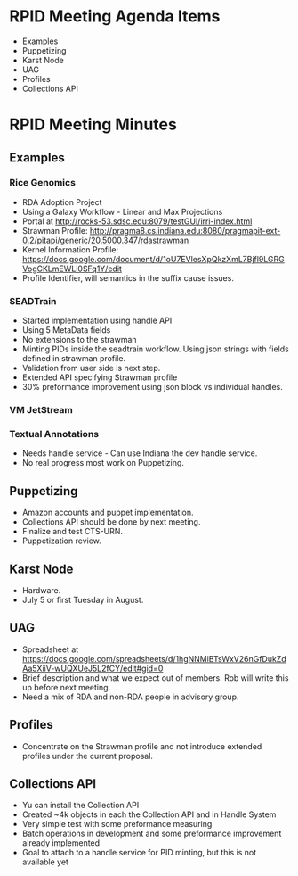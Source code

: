 # RPID Meeting Agenda Items

   * Examples
   * Puppetizing
   * Karst Node
   * UAG
   * Profiles
   * Collections API
   
# RPID Meeting Minutes

## Examples

### Rice Genomics
   * RDA Adoption Project
   * Using a Galaxy Workflow - Linear and Max Projections
   * Portal at http://rocks-53.sdsc.edu:8079/testGUI/irri-index.html 
   * Strawman Profile: http://pragma8.cs.indiana.edu:8080/pragmapit-ext-0.2/pitapi/generic/20.5000.347/rdastrawman
   * Kernel Information Profile: https://docs.google.com/document/d/1oU7EVlesXpQkzXmL7Bjfl9LGRGVogCKLmEWLl0SFq1Y/edit
   * Profile Identifier, will semantics in the suffix cause issues.
   
### SEADTrain
   * Started implementation using handle API
   * Using 5 MetaData fields
   * No extensions to the strawman 
   * Minting PIDs inside the seadtrain workflow. Using json strings with fields defined in strawman profile. 
   * Validation from user side is next step.
   * Extended API specifying Strawman profile
   * 30% preformance improvement using json block vs individual handles. 
   
### VM JetStream
### Textual Annotations
   * Needs handle service - Can use Indiana the dev handle service.
   * No real progress most work on Puppetizing.

## Puppetizing
   * Amazon accounts and puppet implementation. 
   * Collections API should be done by next meeting.
   * Finalize and test CTS-URN.
   * Puppetization review. 

## Karst Node
   * Hardware. 
   * July 5 or first Tuesday in August.

## UAG
   * Spreadsheet at https://docs.google.com/spreadsheets/d/1hgNNMiBTsWxV26nGfDukZdAa5XiiV-wUQXUeJ5L2fCY/edit#gid=0
   * Brief description and what we expect out of members. Rob will write this up before next meeting. 
   * Need a mix of RDA and non-RDA people in advisory group. 

## Profiles
   * Concentrate on the Strawman profile and not introduce extended profiles under the current proposal.

## Collections API
   * Yu can install the Collection API
   * Created ~4k objects in each the Collection API and in Handle System
   * Very simple test with some preformance measuring
   * Batch operations in development and some preformance improvement already implemented
   * Goal to attach to a handle service for PID minting, but this is not available yet
   

